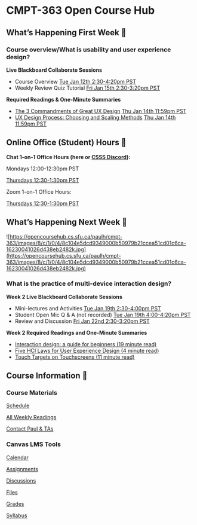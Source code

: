 # CMPT-363 Open Course Hub

## What’s Happening First Week 💫

### Course overview/What is usability and user experience design?

**Live Blackboard Collaborate Sessions**

- Course Overview [Tue Jan 12th 2:30-4:20pm PST](https://www.timeanddate.com/worldclock/fixedtime.html?msg=CMPT-363+Course+Overview&iso=20210112T1430&p1=256&ah=1&am=50)
- Weekly Review Quiz Tutorial [Fri Jan 15th 2:30-3:20pm PST](https://www.timeanddate.com/worldclock/fixedtime.html?msg=CMPT-363+Review+and+Discussion&iso=20210115T1430&p1=256&am=50)

**Required Readings & One-Minute Summaries**

- [The 3 Commandments of Great UX Design](https://canvas.sfu.ca/courses/59869/assignments/583030) [Thu Jan 14th 11:59pm PST](https://www.timeanddate.com/worldclock/fixedtime.html?msg=Week+2+%28Sep+12+-+18%29+Weekly+Readings+One-Minute+Summaries+Due+Date&iso=20210114T2359&p1=256)
- [UX Design Process: Choosing and Scaling Methods](https://canvas.sfu.ca/courses/59869/assignments/583031) [Thu Jan 14th 11:59pm PST](https://www.timeanddate.com/worldclock/fixedtime.html?msg=Week+2+%28Sep+12+-+18%29+Weekly+Readings+One-Minute+Summaries+Due+Date&iso=20210114T2359&p1=256)

## Online Office (Student) Hours 🏫

**Chat 1-on-1 Office Hours (here or [CSSS Discord](https://t.co/GZQUc6iVjS)):**

Mondays 12:00-12:30pm PST

[Thursdays 12:30-1:30pm PST](https://www2.cs.sfu.ca/CourseCentral/363/paulh/1-on-1-office-hours/)

Zoom 1-on-1 Office Hours:

[Thursdays 12:30-1:30pm PST](https://www2.cs.sfu.ca/CourseCentral/363/paulh/1-on-1-office-hours/)

## What’s Happening Next Week 🔭

![https://opencoursehub.cs.sfu.ca/paulh/cmpt-363/images/8/c/1/0/4/8c104e5dcd9349000b50979b21ccea51cd01c6ca-16230041026d438eb2482k.jpg](https://opencoursehub.cs.sfu.ca/paulh/cmpt-363/images/8/c/1/0/4/8c104e5dcd9349000b50979b21ccea51cd01c6ca-16230041026d438eb2482k.jpg)

### What is the practice of multi-device interaction design?

**Week 2 Live Blackboard Collaborate Sessions**

- Mini-lectures and Activities [Tue Jan 19th 2:30-4:00pm PST](https://www.timeanddate.com/worldclock/fixedtime.html?msg=CMPT-363+Mini-lectures+and+Activities&iso=20210119T1430&p1=256&ah=1&am=30)
- Student Open Mic Q & A (not recorded) [Tue Jan 19th 4:00-4:20pm PST](https://www.timeanddate.com/worldclock/fixedtime.html?msg=CMPT-363+Review+and+Discussion&iso=20210119T1530&p1=256&am=20)
- Review and Discussion [Fri Jan 22nd 2:30-3:20pm PST](https://www.timeanddate.com/worldclock/fixedtime.html?msg=CMPT-363+Review+and+Discussion&iso=20210122T1430&p1=256&am=50)

**Week 2 Required Readings and One-Minute Summaries**

- [Interaction design: a guide for beginners (19 minute read)](https://uxplanet.org/interaction-design-a-guide-for-beginners-32ff2364b53f)
- [Five HCI Laws for User Experience Design (4 minute read)](https://measuringu.com/hci-laws/)
- [Touch Targets on Touchscreens (11 minute read)](https://www.nngroup.com/articles/touch-target-size/)

## Course Information 🧭

### Course Materials

[Schedule](CMPT-363%20Open%20Course%20Hub%203207ef52b1cf4209ae3b325bda75f5a9/Schedule%2089e86a7aa3a14505be1a51ed403fdfa1.md)

[All Weekly Readings](CMPT-363%20Open%20Course%20Hub%203207ef52b1cf4209ae3b325bda75f5a9/All%20Weekly%20Readings%205306b124c048418886a2d98edfac24ae.md)

[Contact Paul & TAs](CMPT-363%20Open%20Course%20Hub%203207ef52b1cf4209ae3b325bda75f5a9/Contact%20Paul%20&%20TAs%2072bbc0ff8a3f4993b62b689b7af77cd8.md)

### Canvas LMS Tools

[Calendar](https://canvas.sfu.ca/calendar)

[Assignments](https://canvas.sfu.ca/courses/59869/assignments)

[Discussions](https://canvas.sfu.ca/courses/59869/discussion_topics)

[Files](https://canvas.sfu.ca/courses/59869/files)

[Grades](https://canvas.sfu.ca/courses/59869/gradebook)

[Syllabus](https://canvas.sfu.ca/courses/59869/assignments/syllabus)
